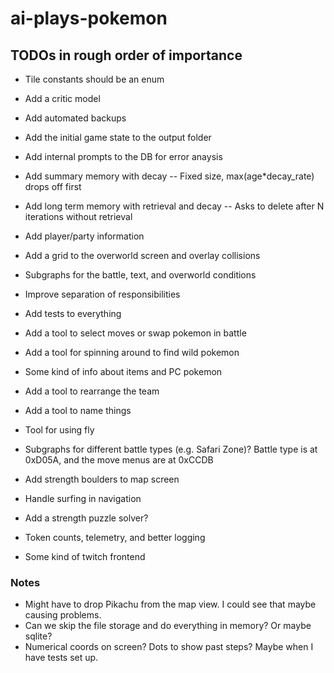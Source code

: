 # ai-plays-pokemon

## TODOs in rough order of importance
* Tile constants should be an enum

* Add a critic model
* Add automated backups
* Add the initial game state to the output folder
* Add internal prompts to the DB for error anaysis

* Add summary memory with decay -- Fixed size, max(age*decay_rate) drops off first
* Add long term memory with retrieval and decay -- Asks to delete after N iterations without retrieval

* Add player/party information

* Add a grid to the overworld screen and overlay collisions

* Subgraphs for the battle, text, and overworld conditions
* Improve separation of responsibilities
* Add tests to everything

* Add a tool to select moves or swap pokemon in battle
* Add a tool for spinning around to find wild pokemon
* Some kind of info about items and PC pokemon
* Add a tool to rearrange the team
* Add a tool to name things
* Tool for using fly

* Subgraphs for different battle types (e.g. Safari Zone)? Battle type is at 0xD05A, and the move menus are at 0xCCDB

* Add strength boulders to map screen
* Handle surfing in navigation
* Add a strength puzzle solver?
* Token counts, telemetry, and better logging

* Some kind of twitch frontend

### Notes
* Might have to drop Pikachu from the map view. I could see that maybe causing problems.
* Can we skip the file storage and do everything in memory? Or maybe sqlite?
* Numerical coords on screen? Dots to show past steps? Maybe when I have tests set up.
